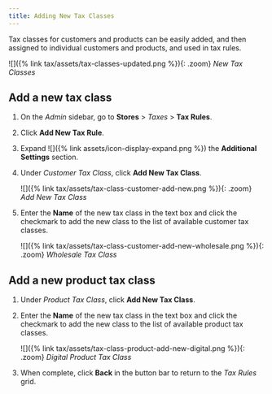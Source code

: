 ```yaml
---
title: Adding New Tax Classes
---
```


Tax classes for customers and products can be easily added, and then assigned to individual customers and products, and used in tax rules.

![]({% link tax/assets/tax-classes-updated.png %}){: .zoom}
_New Tax Classes_

## Add a new tax class

1. On the _Admin_ sidebar, go to **Stores** > _Taxes_ > **Tax Rules**.

1. Click **Add New Tax Rule**.

1. Expand ![]({% link assets/icon-display-expand.png %}) the **Additional Settings** section.

1. Under _Customer Tax Class_, click **Add New Tax Class**.

    ![]({% link tax/assets/tax-class-customer-add-new.png %}){: .zoom}
    _Add New Tax Class_

1. Enter the **Name** of the new tax class in the text box and click the checkmark to add the new class to the list of available customer tax classes.

    ![]({% link tax/assets/tax-class-customer-add-new-wholesale.png %}){: .zoom}
    _Wholesale Tax Class_

## Add a new product tax class

1. Under _Product Tax Class_, click **Add New Tax Class**.

1. Enter the **Name** of the new tax class in the text box and click the checkmark to add the new class to the list of available product tax classes.

    ![]({% link tax/assets/tax-class-product-add-new-digital.png %}){: .zoom}
    _Digital Product Tax Class_

1. When complete, click **Back** in the button bar to return to the _Tax Rules_ grid.
